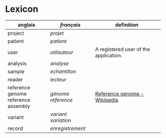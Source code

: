 # Lexicon

| anglais | _français_ | definition |
|---------|------------|------------|
| project | _projet_ |  |
| patient | _patient_ |  |
| user | _utilisateur_ | A registered user of the application. |
| analysis | _analyse_ |  |
| sample | _échantillon_ |  |
| reader | _lecteur_ |  |
| reference genome<br>reference assembly | _génome référence_ | [Reference genome - Wikipedia](https://en.wikipedia.org/wiki/Reference_genome) |
| variant | _variant_<br>_variation_ |  |
| record | _enregistrement_ |  |
